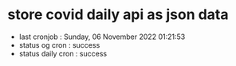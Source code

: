 # store covid daily api as json data

- last cronjob : Sunday, 06 November 2022 01:21:53
- status og cron : success
- status daily cron : success
      
      
